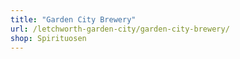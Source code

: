 ```yaml
---
title: "Garden City Brewery"
url: /letchworth-garden-city/garden-city-brewery/
shop: Spirituosen
---
```

